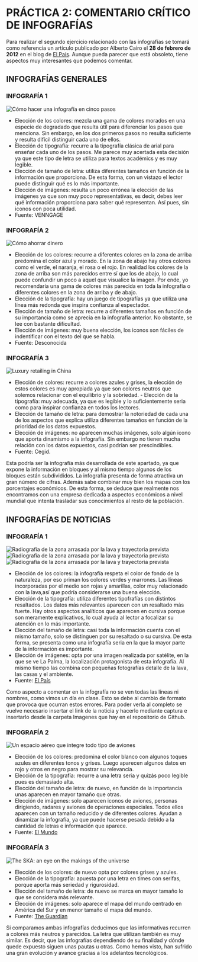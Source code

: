 # PRÁCTICA 2: COMENTARIO CRÍTICO DE INFOGRAFÍAS

Para realizar el segundo ejercicio relacionado con las infografías 
se tomará como referencia un artículo publicado por Alberto Cairo 
el **28 de febrero de 2012** en el blog de [El 
País](https://blogs.elpais.com/periodismo-con-futuro/2012/02/elegirgrafico.html). 
Aunque pueda parecer que está obsoleto, tiene aspectos muy 
interesantes que podemos comentar.

## INFOGRAFÍAS GENERALES

### INFOGRAFÍA 1

![Cómo hacer una infografía en cinco pasos](/imagenes/infografiageneral1.png)

- Elección de los colores: mezcla una gama de colores morados en 
una especie de degradado que resulta útil para diferenciar los 
pasos que menciona. Sin embargo, en los dos primeros pasos no 
resulta suficiente y resulta difícil distinguir cada uno de ellos. 
- Elección de tipografía: recurre a la tipografía clásica de arial 
para enseñar cada uno de los pasos. Me parece muy acertada esta 
decisión ya que este tipo de letra se utiliza para textos 
académics y es muy legible. 
- Elección de tamaño de letra: utiliza 
diferentes tamaños en función de la información que proporciona. 
De esta forma, con un vistazo el lector puede distinguir qué es lo 
más importante. 
- Elección de imágenes: resulta un poco errónea 
la elección de las imágenes ya que son muy poco representativas, 
es decir, debes leer qué información proporciona para saber qué 
representan. Así pues, sin iconos con poca utilidad. 
- Fuente: VENNGAGE

### INFOGRAFÍA 2

![Cómo ahorrar dinero](/imagenes/infografiageneral2.png)

- Elección de los colores: recurre a diferentes colores en la zona 
de arriba predomina el color azul y morado. En la zona de abajo 
hay otros colores como el verde, el naranja, el rosa o el rojo. En 
realidad los colores de la zona de arriba son más parecidos entre 
sí que los de abajo, lo cual puede confundir un poco a aquel que 
visualice la imagen. Por ende, yo recomendaría una gama de colores 
más parecida en toda la infografía o diferentes colores en la zona 
de arriba y de abajo. 
- Elección de la tipografía: hay un juego 
de tipografías ya que utiliza una línea más redonda que inspira 
confianza al espectador.
- Elección de tamaño de letra: recurre a 
diferentes tamaños en función de su importancia como se aprecia en 
la infografía anterior. No obstante, se lee con bastante 
dificultad.
- Elección de imágenes: muy buena elección, los iconos 
son fáciles de indentificar con el texto del que se habla.
- Fuente: Desconocida

### INFOGRAFÍA 3

![Luxury retailing in China](/imagenes/infografiageneral3.png)

- Elección de colores: recurre a colores azules y grises, la 
elección de estos colores es muy apropiada ya que son colores 
neutros que solemos relacionar con el equilibrio y la sobriedad. - 
Elección de la tipografía: muy adecuada, ya que es legible y lo 
suficientemente seria como para inspirar confianza en todos los 
lectores. 
- Elección de tamaño de letra: para demostrar la 
notoriedad de cada una de los aspectos que explica utiliza 
diferentes tamaños en función de la prioridad de los datos 
expuestos. 
- Elección de imágenes: no aparecen muchas imágenes, 
solo algún icono que aporta dinamismo a la infografía. Sin embargo 
no tienen mucha relación con los datos expuestos, casi podrían ser 
prescindibles. 
- Fuente: Cegid.

Esta podría ser la infografía más desarrollada de este apartado, 
ya que expone la información en bloques y al mismo tiempo algunos 
de los bloques están subdivididos. La infografía presenta de forma 
atractiva un gran número de cifras. Además sabe combinar muy bien 
los mapas con los porcentajes económicos. De esta forma, se deduce 
que realmente nos encontramos con una empresa dedicada a aspectos 
económicos a nivel mundial que intenta trasladar sus conocimientos 
al resto de la población.

## INFOGRAFÍAS DE NOTICIAS

### INFOGRAFÍA 1

![Radiografía de la zona arrasada por la lava y trayectoria prevista](/imagenes/captura1.png)
![Radiografía de la zona arrasada por la lava y trayectoria prevista](/imagenes/captura2.png) 
![Radiografía de la zona arrasada por la lava y trayectoria prevista](/imagenes/captura3.png)

- Elección de los colores: la infografía respeta el color de fondo 
de la naturaleza, por eso priman los colores verdes y marrones. 
Las líneas incorporadas por el medio son rojas y amarillas, color 
muy relacionado con la lava,así que podría considerarse una buena 
elección. 
- Elección de la tipografía: utiliza diferentes 
tipofrafías con distintos resaltados. Los datos más relevantes 
aparecen con un resaltado más fuerte. Hay otros aspectos 
analíticos que aparecen en cursiva porque son meramente 
explicativos, lo cual ayuda al lector a focalizar su atención en 
lo más importante. 
- Elección del tamaño de letra: casi toda la 
información cuenta con el mismo tamaño, solo se distinguen por su 
resaltado o su cursiva. De esta forma, se presenta como una 
infografía seria en la que la mayor parte de la información es 
importante. 
- Elección de imágenes: opta por una imagen realizada 
por satélite, en la que se ve La Palma, la localización 
protagonista de esta infografía. Al mismo tiempo las combina con 
pequeñas fotografías detalle de la lava, las casas y el ambiente. 
- Fuente: [El País](https://elpais.com/ciencia/2021-09-20/volcan-de-la-palma-por-donde-se-espera-que-avancen-las-lenguas-de-lava-hacia-el-mar.html)

Como aspecto a comentar en la infografía no se ven todas las líneas ni nombres, como vimos un día en clase. Esto se debe al cambio de formato que provoca que ocurran estos errores. Para poder verla al completo se vuelve necesario insertar el link de la noticia y hacerlo mediante captura e insertarlo desde la carpeta Imagenes que hay en el repositorio de Github.  
 
### INFOGRAFÍA 2

![Un espacio aéreo que integre todo tipo de aviones](/imagenes/infografianoticia2.png)

- Elección de los colores: predomina el color blanco con algunos 
toques azules en diferentes tonos y grises. Luego aparecen algunos 
datos en rojo y otros en negro para mostrar su relevancia.
- Elección de la tipografía: recurre a una letra seria y quizás poco 
legible pues es demasiado alta. 
- Elección del tamaño de letra: de 
nuevo, en función de la importancia unas aparecen en mayor tamaño 
que otras. 
- Elección de imágenes: solo aparecen iconos de 
aviones, personas dirigiendo, radares y aviones de operaciones 
especiales. Todos ellos aparecen con un tamaño reducido y de 
diferentes colores. Ayudan a dinamizar la infografía, ya que puede 
hacerse pesada debido a la cantidad de letras e información que 
aparece. 
- Fuente: [El Mundo](https://www.elmundo.es/economia/2021/11/09/618967fafdddff90758b45b1.html)

### INFOGRAFÍA 3 

![The SKA: an eye on the makings of the universe](/imagenes/infografianoticia3.png)

- Elección de los colores: de nuevo opta por colores grises y 
azules.
- Elección de la tipografía: apuesta por una letra en 
times con serifas, porque aporta más seriedad y rigurosidad.
- Elección del tamaño de letra: de nuevo se marca en mayor tamaño lo 
que se considera más relevante. 
- Elección de imágenes: solo aparece el mapa del mundo centrado en América del Sur y en menor 
tamaño el mapa del mundo.
- Fuente: [The Guardian](https://www.theguardian.com/science)

Si comparamos ambas infografías deducimos que las informativas 
recurren a colores más neutros y parecidos. La letra que utilizan 
también es muy similar. Es decir, que las infografías dependiendo 
de su finalidad y dónde quede expuesto siguen unas pautas u otras. 
Como hemos visto, han sufrido una gran evolución y avance gracias 
a los adelantos tecnológicos.



